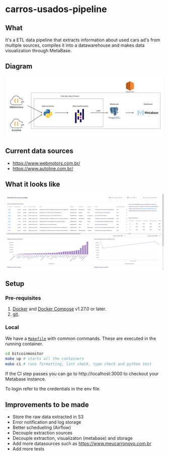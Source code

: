 # carros-usados-pipeline

## What
It's a ETL data pipeline that extracts information about used cars ad's from multiple sources, compiles it into a datawarehouse and makes data visualization through MetaBase.

## Diagram
![Design](https://github.com/Toskosz/carros-usados-pipeline/blob/main/media/used-cars-pipeline-diagram_page-0001.jpg)

## Current data sources

- https://www.webmotors.com.br/
- https://www.autoline.com.br/ 

## What it looks like
![Final Dashboard](https://github.com/Toskosz/carros-usados-pipeline/blob/main/media/metabase_dashboard.png)

## Setup

### Pre-requisites

1. [Docker](https://docs.docker.com/engine/install/) and [Docker Compose](https://docs.docker.com/compose/install/) v1.27.0 or later.
2. [git](https://git-scm.com/book/en/v2/Getting-Started-Installing-Git).

### Local

We have a [`Makefile`](Makefile) with common commands. These are executed in the running container.

```bash
cd bitcoinmonitor
make up # starts all the containers
make ci # runs formatting, lint check, type check and python test
```

If the CI step passes you can go to http://localhost:3000 to checkout your Metabase instance.

To login refer to the credentials in the env file.

## Improvements to be made
- Store the raw data extracted in S3
- Error notification and log storage
- Better schedueling (Airflow)
- Decouple extraction sources
- Decouple extraction, visualizaton (metabase) and storage
- Add more datasources such as https://www.meucarronovo.com.br
- Add more tests
